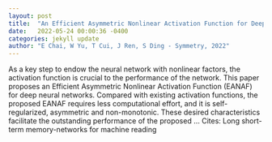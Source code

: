 ```yaml
---
layout: post
title:  "An Efficient Asymmetric Nonlinear Activation Function for Deep Neural Networks"
date:   2022-05-24 00:00:36 -0400
categories: jekyll update
author: "E Chai, W Yu, T Cui, J Ren, S Ding - Symmetry, 2022"
---
```

As a key step to endow the neural network with nonlinear factors, the activation function is crucial to the performance of the network. This paper proposes an Efficient Asymmetric Nonlinear Activation Function (EANAF) for deep neural networks. Compared with existing activation functions, the proposed EANAF requires less computational effort, and it is self-regularized, asymmetric and non-monotonic. These desired characteristics facilitate the outstanding performance of the proposed … Cites: ‪Long short-term memory-networks for machine reading‬